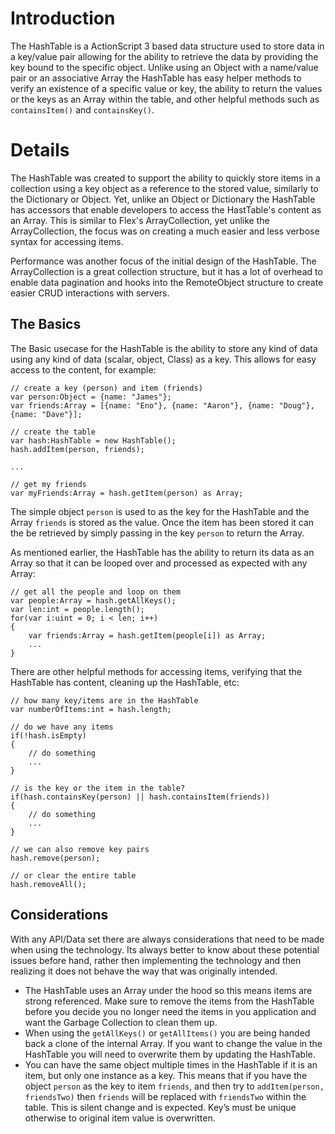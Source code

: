 # Introduction #

The HashTable is a ActionScript 3 based data structure used to store data in a key/value pair allowing for the ability to retrieve the data by providing the key bound to the specific object.  Unlike using an Object with a name/value pair or an associative Array the HashTable has easy helper methods to verify an existence of a specific value or key, the ability to return the values or the keys as an Array within the table, and other helpful methods such as `containsItem()` and `containsKey()`.


# Details #

The HashTable was created to support the ability to quickly store items in a collection using a key object as a reference to the stored value, similarly to the Dictionary or Object.  Yet, unlike an Object or Dictionary the HashTable has accessors that enable developers to access the HastTable's content as an Array.  This is similar to Flex's ArrayCollection, yet unlike the ArrayCollection, the focus was on creating a much easier and less verbose syntax for accessing items.

Performance was another focus of the initial design of the HashTable.  The ArrayCollection is a great collection structure, but it has a lot of overhead to enable data pagination and hooks into the RemoteObject structure to create easier CRUD interactions with servers.

## The Basics ##

The Basic usecase for the HashTable is the ability to store any kind of data using any kind of data (scalar, object, Class) as a key.  This allows for easy access to the content, for example:

```
// create a key (person) and item (friends)
var person:Object = {name: "James"};
var friends:Array = [{name: "Eno"}, {name: "Aaron"}, {name: "Doug"}, {name: "Dave"}];
 
// create the table
var hash:HashTable = new HashTable();
hash.addItem(person, friends);
 
...
 
// get my friends
var myFriends:Array = hash.getItem(person) as Array;
```

The simple object `person` is used to as the key for the HashTable and the Array `friends` is stored as the value.  Once the item has been stored it can the be retrieved by simply passing in the key `person` to return the Array.

As mentioned earlier, the HashTable has the ability to return its data as an Array so that it can be looped over and processed as expected with any Array:

```
// get all the people and loop on them
var people:Array = hash.getAllKeys();
var len:int = people.length();
for(var i:uint = 0; i < len; i++)
{
	var friends:Array = hash.getItem(people[i]) as Array;
	...
}
```

There are other helpful methods for accessing items, verifying that the HashTable has content, cleaning up the HashTable, etc:

```
// how many key/items are in the HashTable
var numberOfItems:int = hash.length;
 
// do we have any items
if(!hash.isEmpty)
{
	// do something
	...
}
 
// is the key or the item in the table?
if(hash.containsKey(person) || hash.containsItem(friends))
{
	// do something
	...
}
 
// we can also remove key pairs
hash.remove(person);
 
// or clear the entire table
hash.removeAll();
```

## Considerations ##

With any API/Data set there are always considerations that need to be made when using the technology.  Its always better to know about these potential issues before hand, rather then implementing the technology and then realizing it does not behave the way that was originally intended.

  * The HashTable uses an Array under the hood so this means items are strong referenced. Make sure to remove the items from the HashTable before you decide you no longer need the items in you application and want the Garbage Collection to clean them up.
  * When using the `getAllKeys()` or `getAllItems()` you are being handed back a clone of the internal Array. If you want to change the value in the HashTable you will need to overwrite them by updating the HashTable.
  * You can have the same object multiple times in the HashTable if it is an item, but only one instance as a key. This means that if you have the object `person` as the key to item `friends`, and then try to `addItem(person, friendsTwo)` then `friends` will be replaced with `friendsTwo` within the table. This is silent change and is expected. Key’s must be unique otherwise to original item value is overwritten.